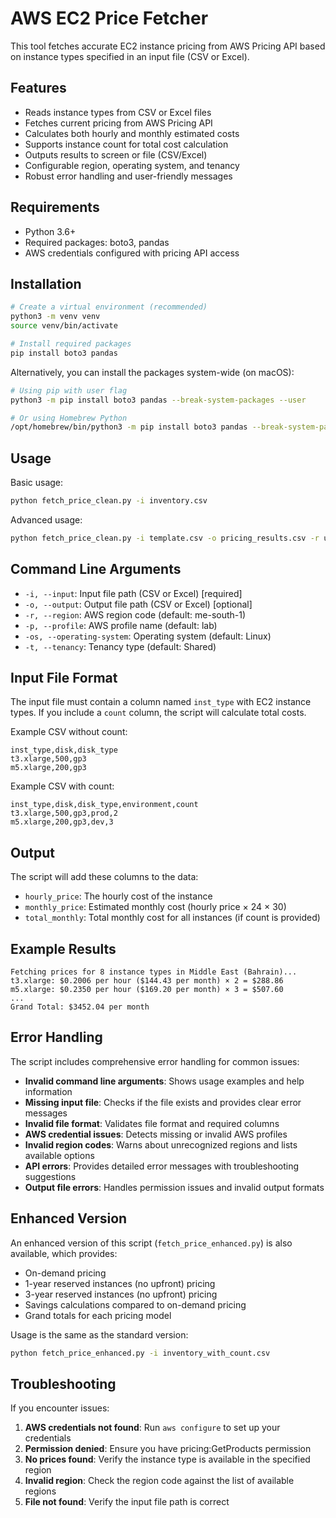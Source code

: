 # AWS EC2 Price Fetcher

This tool fetches accurate EC2 instance pricing from AWS Pricing API based on instance types specified in an input file (CSV or Excel).

## Features

- Reads instance types from CSV or Excel files
- Fetches current pricing from AWS Pricing API
- Calculates both hourly and monthly estimated costs
- Supports instance count for total cost calculation
- Outputs results to screen or file (CSV/Excel)
- Configurable region, operating system, and tenancy
- Robust error handling and user-friendly messages

## Requirements

- Python 3.6+
- Required packages: boto3, pandas
- AWS credentials configured with pricing API access

## Installation

```bash
# Create a virtual environment (recommended)
python3 -m venv venv
source venv/bin/activate

# Install required packages
pip install boto3 pandas
```

Alternatively, you can install the packages system-wide (on macOS):

```bash
# Using pip with user flag
python3 -m pip install boto3 pandas --break-system-packages --user

# Or using Homebrew Python
/opt/homebrew/bin/python3 -m pip install boto3 pandas --break-system-packages --user
```

## Usage

Basic usage:

```bash
python fetch_price_clean.py -i inventory.csv
```

Advanced usage:

```bash
python fetch_price_clean.py -i template.csv -o pricing_results.csv -r us-east-1 -p my_aws_profile -os Windows -t Dedicated
```

## Command Line Arguments

- `-i, --input`: Input file path (CSV or Excel) [required]
- `-o, --output`: Output file path (CSV or Excel) [optional]
- `-r, --region`: AWS region code (default: me-south-1)
- `-p, --profile`: AWS profile name (default: lab)
- `-os, --operating-system`: Operating system (default: Linux)
- `-t, --tenancy`: Tenancy type (default: Shared)

## Input File Format

The input file must contain a column named `inst_type` with EC2 instance types.
If you include a `count` column, the script will calculate total costs.

Example CSV without count:
```
inst_type,disk,disk_type
t3.xlarge,500,gp3
m5.xlarge,200,gp3
```

Example CSV with count:
```
inst_type,disk,disk_type,environment,count
t3.xlarge,500,gp3,prod,2
m5.xlarge,200,gp3,dev,3
```

## Output

The script will add these columns to the data:
- `hourly_price`: The hourly cost of the instance
- `monthly_price`: Estimated monthly cost (hourly price × 24 × 30)
- `total_monthly`: Total monthly cost for all instances (if count is provided)

## Example Results

```
Fetching prices for 8 instance types in Middle East (Bahrain)...
t3.xlarge: $0.2006 per hour ($144.43 per month) × 2 = $288.86
m5.xlarge: $0.2350 per hour ($169.20 per month) × 3 = $507.60
...
Grand Total: $3452.04 per month
```

## Error Handling

The script includes comprehensive error handling for common issues:

- **Invalid command line arguments**: Shows usage examples and help information
- **Missing input file**: Checks if the file exists and provides clear error messages
- **Invalid file format**: Validates file format and required columns
- **AWS credential issues**: Detects missing or invalid AWS profiles
- **Invalid region codes**: Warns about unrecognized regions and lists available options
- **API errors**: Provides detailed error messages with troubleshooting suggestions
- **Output file errors**: Handles permission issues and invalid output formats

## Enhanced Version

An enhanced version of this script (`fetch_price_enhanced.py`) is also available, which provides:

- On-demand pricing
- 1-year reserved instances (no upfront) pricing
- 3-year reserved instances (no upfront) pricing
- Savings calculations compared to on-demand pricing
- Grand totals for each pricing model

Usage is the same as the standard version:

```bash
python fetch_price_enhanced.py -i inventory_with_count.csv
```

## Troubleshooting

If you encounter issues:

1. **AWS credentials not found**: Run `aws configure` to set up your credentials
2. **Permission denied**: Ensure you have pricing:GetProducts permission
3. **No prices found**: Verify the instance type is available in the specified region
4. **Invalid region**: Check the region code against the list of available regions
5. **File not found**: Verify the input file path is correct
